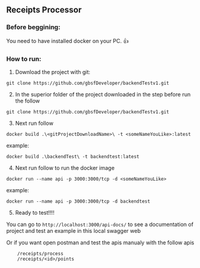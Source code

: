 ## Receipts Processor

### Before beggining:

You need to have installed docker on your PC.  :+1:

### How to run:

1. Download the project with git:

`git clone https://github.com/gbsfDeveloper/backendTestv1.git`

2. In the superior folder of the project downloaded in the step before run the follow

`git clone https://github.com/gbsfDeveloper/backendTestv1.git`

3. Next run follow

`docker build .\<gitProjectDownloadName>\ -t <someNameYouLike>:latest`

example:

`docker build .\backendTest\ -t backendtest:latest`

4. Next run follow to run the docker image

`docker run --name api -p 3000:3000/tcp -d <someNameYouLike>`

example:

`docker run --name api -p 3000:3000/tcp -d backendtest`

5. Ready to test!!!!

You can go to `http://localhost:3000/api-docs/` to see a documentation of project and test an example in this local swagger web

Or if you want open postman and test the apis manualy with the follow apis

```
    /receipts/process
    /receipts/<id>/points
```

